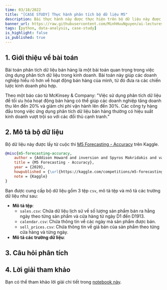 ```yaml
---
time: 03/18/2022
title: "[CASE STUDY] Thực hành phân tích bộ dữ liệu M5"
description: Bài thực hành này được thực hiện trên bộ dữ liệu này được lấy từ cuộc thi M5 Forecasting - Accuracy trên Kaggle.
banner_url: https://raw.githubusercontent.com/MinhHuuNguyen/ai-lectures/refs/heads/master/2_data_analysis_with_python/images/2-pandas/banner.png
tags: [python, data-analysis, case-study]
is_highlight: false
is_published: true
---
```


## 1. Giới thiệu về bài toán

Bài toán phân tích dữ liệu bán hàng là một bài toán quan trọng trong việc ứng dụng phân tích dữ liệu trong kinh doanh.
Bài toán này giúp các doanh nghiệp hiểu rõ hơn về hoạt động bán hàng của mình, từ đó đưa ra các chiến lược kinh doanh phù hợp.

Theo một báo cáo từ McKinsey & Company:
"Việc sử dụng phân tích dữ liệu để tối ưu hóa hoạt động bán hàng có thể giúp các doanh nghiệp tăng doanh thu lên đến 20% và giảm chi phí vận hành lên đến 30%. Các công ty hàng đầu trong việc ứng dụng phân tích dữ liệu bán hàng thường có hiệu suất kinh doanh vượt trội so với các đối thủ cạnh tranh."

## 2. Mô tả bộ dữ liệu

Bộ dữ liệu này được lấy từ cuộc thi [M5 Forecasting - Accuracy](https://www.kaggle.com/competitions/m5-forecasting-accuracy) trên Kaggle.

```bibtex
@misc{m5-forecasting-accuracy,
    author = {Addison Howard and inversion and Spyros Makridakis and vangelis},
    title = {M5 Forecasting - Accuracy},
    year = {2020},
    howpublished = {\url{https://kaggle.com/competitions/m5-forecasting-accuracy}},
    note = {Kaggle}
}
```

Bạn được cung cấp bộ dữ liệu gồm 3 tệp `csv`, mô tả tệp và mô tả các trường dữ liệu như sau:
- **Mô tả tệp**:
    - `sales.csv`: Chứa dữ liệu lịch sử về số lượng sản phẩm bán ra hằng ngày theo từng sản phẩm và cửa hàng từ ngày D1 đến D1913.
    - `calendar.csv`: Chứa thông tin về các ngày mà sản phẩm được bán.
    - `sell_prices.csv`: Chứa thông tin về giá bán của sản phẩm theo từng cửa hàng và từng ngày.
- **Mô tả các trường dữ liệu**:

## 3. Câu hỏi phân tích

## 4. Lời giải tham khảo

Bạn có thể tham khảo lời giải chi tiết trong [notebook này](https://github.com/MinhHuuNguyen/ai-lectures/blob/master/2_data_analysis_with_python/notebook/6-case-study-m5/m5.ipynb).
